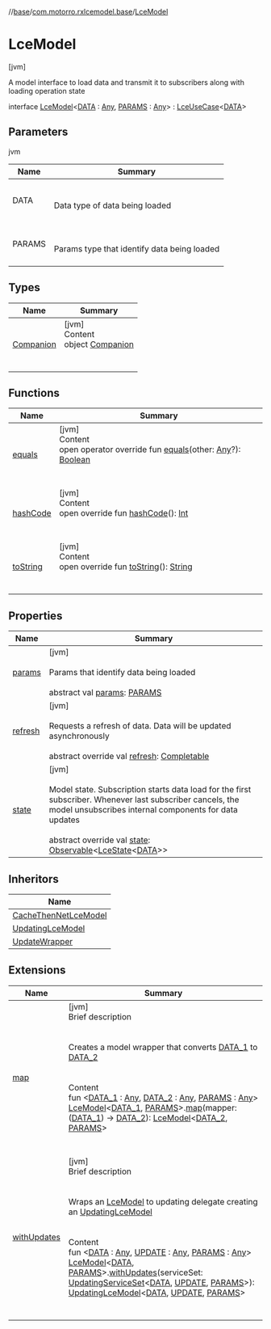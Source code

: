//[base](../../index.md)/[com.motorro.rxlcemodel.base](../index.md)/[LceModel](index.md)



# LceModel  
 [jvm] 

A model interface to load data and transmit it to subscribers along with loading operation state

interface [LceModel](index.md)<[DATA](index.md) : [Any](https://kotlinlang.org/api/latest/jvm/stdlib/kotlin/-any/index.html), [PARAMS](index.md) : [Any](https://kotlinlang.org/api/latest/jvm/stdlib/kotlin/-any/index.html)> : [LceUseCase](../-lce-use-case/index.md)<[DATA](index.md)>    


## Parameters  
  
jvm  
  
|  Name|  Summary| 
|---|---|
| DATA| <br><br>Data type of data being loaded<br><br>
| PARAMS| <br><br>Params type that identify data being loaded<br><br>
  


## Types  
  
|  Name|  Summary| 
|---|---|
| [Companion](-companion/index.md)| [jvm]  <br>Content  <br>object [Companion](-companion/index.md)  <br><br><br>


## Functions  
  
|  Name|  Summary| 
|---|---|
| [equals](https://kotlinlang.org/api/latest/jvm/stdlib/kotlin/-any/equals.html)| [jvm]  <br>Content  <br>open operator override fun [equals](https://kotlinlang.org/api/latest/jvm/stdlib/kotlin/-any/equals.html)(other: [Any](https://kotlinlang.org/api/latest/jvm/stdlib/kotlin/-any/index.html)?): [Boolean](https://kotlinlang.org/api/latest/jvm/stdlib/kotlin/-boolean/index.html)  <br><br><br>
| [hashCode](https://kotlinlang.org/api/latest/jvm/stdlib/kotlin/-any/hash-code.html)| [jvm]  <br>Content  <br>open override fun [hashCode](https://kotlinlang.org/api/latest/jvm/stdlib/kotlin/-any/hash-code.html)(): [Int](https://kotlinlang.org/api/latest/jvm/stdlib/kotlin/-int/index.html)  <br><br><br>
| [toString](https://kotlinlang.org/api/latest/jvm/stdlib/kotlin/-any/to-string.html)| [jvm]  <br>Content  <br>open override fun [toString](https://kotlinlang.org/api/latest/jvm/stdlib/kotlin/-any/to-string.html)(): [String](https://kotlinlang.org/api/latest/jvm/stdlib/kotlin/-string/index.html)  <br><br><br>


## Properties  
  
|  Name|  Summary| 
|---|---|
| [params](index.md#com.motorro.rxlcemodel.base/LceModel/params/#/PointingToDeclaration/)|  [jvm] <br><br>Params that identify data being loaded<br><br>abstract val [params](index.md#com.motorro.rxlcemodel.base/LceModel/params/#/PointingToDeclaration/): [PARAMS](index.md)   <br>
| [refresh](index.md#com.motorro.rxlcemodel.base/LceModel/refresh/#/PointingToDeclaration/)|  [jvm] <br><br>Requests a refresh of data. Data will be updated asynchronously<br><br>abstract override val [refresh](index.md#com.motorro.rxlcemodel.base/LceModel/refresh/#/PointingToDeclaration/): [Completable](http://reactivex.io/RxJava/2.x/javadoc/io/reactivex/Completable.html)   <br>
| [state](index.md#com.motorro.rxlcemodel.base/LceModel/state/#/PointingToDeclaration/)|  [jvm] <br><br>Model state. Subscription starts data load for the first subscriber. Whenever last subscriber cancels, the model unsubscribes internal components for data updates<br><br>abstract override val [state](index.md#com.motorro.rxlcemodel.base/LceModel/state/#/PointingToDeclaration/): [Observable](http://reactivex.io/RxJava/2.x/javadoc/io/reactivex/Observable.html)<[LceState](../-lce-state/index.md)<[DATA](index.md)>>   <br>


## Inheritors  
  
|  Name| 
|---|
| [CacheThenNetLceModel](../-cache-then-net-lce-model/index.md)
| [UpdatingLceModel](../-updating-lce-model/index.md)
| [UpdateWrapper](../-update-wrapper/index.md)


## Extensions  
  
|  Name|  Summary| 
|---|---|
| [map](../map.md)| [jvm]  <br>Brief description  <br><br><br>Creates a model wrapper that converts [DATA_1](../map.md) to [DATA_2](../map.md)<br><br>  <br>Content  <br>fun <[DATA_1](../map.md) : [Any](https://kotlinlang.org/api/latest/jvm/stdlib/kotlin/-any/index.html), [DATA_2](../map.md) : [Any](https://kotlinlang.org/api/latest/jvm/stdlib/kotlin/-any/index.html), [PARAMS](../map.md) : [Any](https://kotlinlang.org/api/latest/jvm/stdlib/kotlin/-any/index.html)> [LceModel](index.md)<[DATA_1](../map.md), [PARAMS](../map.md)>.[map](../map.md)(mapper: ([DATA_1](../map.md)) -> [DATA_2](../map.md)): [LceModel](index.md)<[DATA_2](../map.md), [PARAMS](../map.md)>  <br><br><br>
| [withUpdates](../with-updates.md)| [jvm]  <br>Brief description  <br><br><br>Wraps an [LceModel](index.md) to updating delegate creating an [UpdatingLceModel](../-updating-lce-model/index.md)<br><br>  <br>Content  <br>fun <[DATA](../with-updates.md) : [Any](https://kotlinlang.org/api/latest/jvm/stdlib/kotlin/-any/index.html), [UPDATE](../with-updates.md) : [Any](https://kotlinlang.org/api/latest/jvm/stdlib/kotlin/-any/index.html), [PARAMS](../with-updates.md) : [Any](https://kotlinlang.org/api/latest/jvm/stdlib/kotlin/-any/index.html)> [LceModel](index.md)<[DATA](../with-updates.md), [PARAMS](../with-updates.md)>.[withUpdates](../with-updates.md)(serviceSet: [UpdatingServiceSet](../../com.motorro.rxlcemodel.base.service/-updating-service-set/index.md)<[DATA](../with-updates.md), [UPDATE](../with-updates.md), [PARAMS](../with-updates.md)>): [UpdatingLceModel](../-updating-lce-model/index.md)<[DATA](../with-updates.md), [UPDATE](../with-updates.md), [PARAMS](../with-updates.md)>  <br><br><br>

